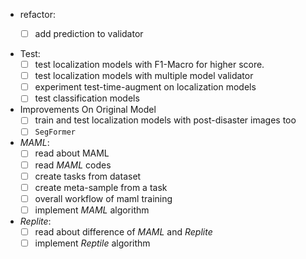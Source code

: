 - refactor:
  - [ ] add prediction to validator
  

- Test:
  - [ ] test localization models with F1-Macro for higher score.
  - [ ] test localization models with multiple model validator
  - [ ] experiment test-time-augment on localization models
  - [ ] test classification models
  
- Improvements On Original Model
  - [ ] train and test localization models with post-disaster images too
  - [ ] `SegFormer`

- *MAML*:
  - [ ] read about MAML
  - [ ] read *MAML* codes
  - [ ] create tasks from dataset
  - [ ] create meta-sample from a task
  - [ ] overall workflow of maml training
  - [ ] implement *MAML* algorithm

- *Replite*:
  - [ ] read about difference of *MAML* and *Replite*
  - [ ] implement *Reptile* algorithm